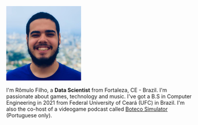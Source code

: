 <img src="images/me.jpg" alt="Photo" width="200" style="text-align: center"/>

<p style="text-align:left;">
 I'm Rômulo Filho, a <b>Data Scientist</b> from Fortaleza, CE - Brazil. I'm passionate about games, technology and music. I've got  a B.S in Computer Engineering in 2021 from Federal University of Ceará (UFC) in Brazil. I'm also the co-host of a videogame podcast called <a href="http://anchor.fm/botecosimulator">Boteco Simulator</a> (Portuguese only).
</p>
